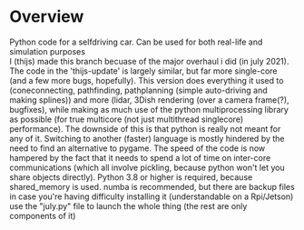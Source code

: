 # Overview
Python code for a selfdriving car. Can be used for both real-life and simulation purposes <br/>
I (thijs) made this branch becuase of the major overhaul i did (in july 2021). The code in the 'thijs-update' is largely similar, but far more single-core (and a few more bugs, hopefully). This version does everything it used to (coneconnecting, pathfinding, pathplanning (simple auto-driving and making splines)) and more (lidar, 3Dish rendering (over a camera frame(?), bugfixes), while making as much use of the python multiprocessing library as possible (for true multicore (not just multithread singlecore) performance). The downside of this is that python is really not meant for any of it. Switching to another (faster) language is mostly hindered by the need to find an alternative to pygame. The speed of the code is now hampered by the fact that it needs to spend a lot of time on inter-core communications (which all involve pickling, because python won't let you share objects directly).
Python 3.8 or higher is required, because shared_memory is used.
numba is recommended, but there are backup files in case you're having difficulty installing it (understandable on a Rpi/Jetson)
use the "july.py" file to launch the whole thing (the rest are only components of it)
